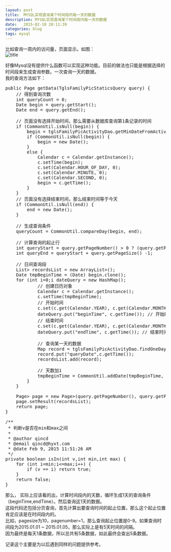 ```yaml
---
layout: post
title:  MYSQL实现查询某个时间段内每一天的数据
description: MYSQL实现查询某个时间段内每一天的数据
date:   2015-02-10 20:11:39
categories: blog
tags: mysql 
---
```

比如查询一周内的访问量，页面显示。如图：  
![title](http://uploadingit.com/file/znhhmlymiqb3mhxy/QQ%E6%88%AA%E5%9B%BE20150210095854.png)

好像Mysql没有提供什么函数可以实现这种功能。目前的做法也只能是根据选择的时间段来生成查询参数。一次查询一天的数据。  
我的查询方法如下：  
<pre>
public Page getData(TglsFamilyPicStaticsQuery query) {
    // 得到查询次数
    int queryCount = 0;
    Date begin = query.getStart();
    Date end = query.getEnd();
    
    // 页面没有选择开始时间，那么需要从数据库查询第1条记录的时间
    if (CommonUtil.isNull(begin)) {
        begin = tglsFamilyPicActivityDao.getMinDateFromActivityPv();
        if (CommonUtil.isNull(begin)) {
            begin = new Date();
        }
        else {
            Calendar c = Calendar.getInstance();
            c.setTime(begin);
            c.set(Calendar.HOUR_OF_DAY, 0);
            c.set(Calendar.MINUTE, 0);
            c.set(Calendar.SECOND, 0);
            begin = c.getTime();
        }
    }
    // 页面没有选择结束时间，那么结束时间等于今天
    if (CommonUtil.isNull(end)) {
        end = new Date();
    }
    
    // 生成查询条件
    queryCount = CommonUtil.compareDay(begin, end);
    
    // 计算查询的起止行
    int queryStart = query.getPageNumber() > 0 ? (query.getPageNumber() - 1) * query.getPageNumber() : 0;
    int queryEnd = queryStart + query.getPageSize() -1;
    
    // 日间查询段
    List<Map<String,Object>> recordsList = new ArrayList<Map<String,Object>>();
    Date tmpBeginTime = (Date) begin.clone();
    for (int i=0;i<queryCount;i++) {
        if (isIn(i,queryStart,queryEnd)) {
            Map<String, Object> dateQuery = new HashMap<String, Object>();
            // 创建日历对象
            Calendar c = Calendar.getInstance();
            c.setTime(tmpBeginTime);
            // 开始时间
            c.set(c.get(Calendar.YEAR), c.get(Calendar.MONTH), c.get(Calendar.DATE), 0, 0, 0);
            dateQuery.put("beginTime", c.getTime()); // 开始时间
            // 结束时间
            c.set(c.get(Calendar.YEAR), c.get(Calendar.MONTH), c.get(Calendar.DATE), 23, 59, 59);
            dateQuery.put("endTime", c.getTime()); // 结束时间
            
            // 查询某一天的数据
            Map<String,Object> record = tglsFamilyPicActivityDao.findOneDayRecord(dateQuery);
            record.put("queryDate",c.getTime());
            recordsList.add(record);
            
            // 天数加1
            tmpBeginTime = CommonUtil.addDate(tmpBeginTime, 1);
        }
    }
    
    Page<Map<String, Object>> page = new Page<Map<String, Object>>(query.getPageNumber(), query.getPageSize(), queryCount);
    page.setResult(recordsList);
    return page;
}

/**
 * 判断v是否在min和max之间
 *
 * @author qincd
 * @email qincd@hyxt.com
 * @date Feb 9, 2015 11:51:26 AM
 */
private boolean isIn(int v,int min,int max) {
    for (int i=min;i<=max;i++) {
        if (v == i) return true;
    }
    return false;
}
</pre>    

那么， 实际上应该看的出，计算时间段内的天数，循环生成1天的查询条件（beginTime,endTime）。然后查询这1天的数据。  
这段代码还包括分页查询，首先计算出要查询时间的起止位置，那么这个起止位置肯定应该是在时间段内的。  
比如，pagesize为10，pagenumber=1，那么查询起止位置是0-9。如果查询时间段为2015.01.01 ~ 2015.01.05，那么实际上是有5天时间的间隔。  
因为最终是每天1条数据，所以总共有5条数据，如此最终会查出5条数据。  

记录这个主要是为以后遇到同样的问题提供参考。